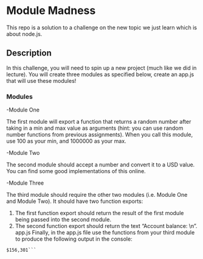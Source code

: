 # Module Madness
This repo is a solution to a challenge on the new topic we just learn which
is about node.js.

## Description

In this challenge, you will need to spin up a new project (much like we did in lecture). You will create three modules as specified below, create an app.js that will use these modules!

### Modules
-Module One

The first module will export a function that returns a random number after taking in a min and max value as arguments (hint: you can use random number functions from previous assignments). When you call this module, use 100 as your min, and 1000000 as your max.

-Module Two

The second module should accept a number and convert it to a USD value. You can find some good implementations of this online.

-Module Three

The third module should require the other two modules (i.e. Module One and Module Two). It should have two function exports:

1. The first function export should return the result of the first module being passed into the second module.
2. The second function export should return the text “Account balance: \n”.
app.js
Finally, in the app.js file use the functions from your third module to produce the following output in the console:

```Account balance:
$156,301```
